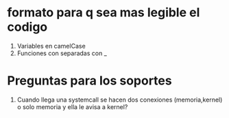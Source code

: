 # formato para q sea mas legible el codigo 
1. Variables en camelCase
2. Funciones con separadas con _ 


# Preguntas para los soportes
1. Cuando llega una systemcall se hacen dos conexiones (memoria,kernel) o solo memoria y ella le avisa a kernel? 

